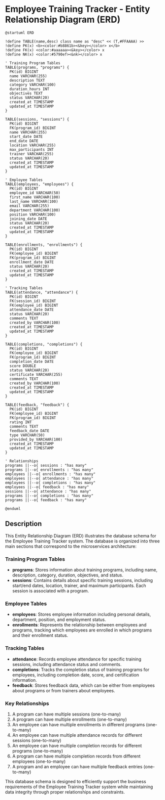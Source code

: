 # Employee Training Tracker - Entity Relationship Diagram (ERD)

```
@startuml ERD

!define TABLE(name,desc) class name as "desc" << (T,#FFAAAA) >>
!define PK(x) <b><color:#b8861b><&key></color> x</b>
!define FK(x) <color:#aaaaaa><&key></color> x
!define NK(x) <color:#5790ef><&nk></color> x

' Training Program Tables
TABLE(programs, "programs") {
  PK(id) BIGINT
  name VARCHAR(255)
  description TEXT
  category VARCHAR(100)
  duration_hours INT
  objectives TEXT
  status VARCHAR(20)
  created_at TIMESTAMP
  updated_at TIMESTAMP
}

TABLE(sessions, "sessions") {
  PK(id) BIGINT
  FK(program_id) BIGINT
  name VARCHAR(255)
  start_date DATE
  end_date DATE
  location VARCHAR(255)
  max_participants INT
  trainer VARCHAR(255)
  status VARCHAR(20)
  created_at TIMESTAMP
  updated_at TIMESTAMP
}

' Employee Tables
TABLE(employees, "employees") {
  PK(id) BIGINT
  employee_id VARCHAR(50)
  first_name VARCHAR(100)
  last_name VARCHAR(100)
  email VARCHAR(255)
  department VARCHAR(100)
  position VARCHAR(100)
  joining_date DATE
  status VARCHAR(20)
  created_at TIMESTAMP
  updated_at TIMESTAMP
}

TABLE(enrollments, "enrollments") {
  PK(id) BIGINT
  FK(employee_id) BIGINT
  FK(program_id) BIGINT
  enrollment_date DATE
  status VARCHAR(20)
  created_at TIMESTAMP
  updated_at TIMESTAMP
}

' Tracking Tables
TABLE(attendance, "attendance") {
  PK(id) BIGINT
  FK(session_id) BIGINT
  FK(employee_id) BIGINT
  attendance_date DATE
  status VARCHAR(20)
  comments TEXT
  created_by VARCHAR(100)
  created_at TIMESTAMP
  updated_at TIMESTAMP
}

TABLE(completions, "completions") {
  PK(id) BIGINT
  FK(employee_id) BIGINT
  FK(program_id) BIGINT
  completion_date DATE
  score DOUBLE
  status VARCHAR(20)
  certificate VARCHAR(255)
  comments TEXT
  created_by VARCHAR(100)
  created_at TIMESTAMP
  updated_at TIMESTAMP
}

TABLE(feedback, "feedback") {
  PK(id) BIGINT
  FK(employee_id) BIGINT
  FK(program_id) BIGINT
  rating INT
  comments TEXT
  feedback_date DATE
  type VARCHAR(50)
  provided_by VARCHAR(100)
  created_at TIMESTAMP
  updated_at TIMESTAMP
}

' Relationships
programs ||--o{ sessions : "has many"
programs ||--o{ enrollments : "has many"
employees ||--o{ enrollments : "has many"
employees ||--o{ attendance : "has many"
employees ||--o{ completions : "has many"
employees ||--o{ feedback : "has many"
sessions ||--o{ attendance : "has many"
programs ||--o{ completions : "has many"
programs ||--o{ feedback : "has many"

@enduml
```

## Description

This Entity Relationship Diagram (ERD) illustrates the database schema for the Employee Training Tracker system. The database is organized into three main sections that correspond to the microservices architecture:

### Training Program Tables
- **programs**: Stores information about training programs, including name, description, category, duration, objectives, and status.
- **sessions**: Contains details about specific training sessions, including start/end dates, location, trainer, and maximum participants. Each session is associated with a program.

### Employee Tables
- **employees**: Stores employee information including personal details, department, position, and employment status.
- **enrollments**: Represents the relationship between employees and programs, tracking which employees are enrolled in which programs and their enrollment status.

### Tracking Tables
- **attendance**: Records employee attendance for specific training sessions, including attendance status and comments.
- **completions**: Tracks the completion status of training programs for employees, including completion date, score, and certification information.
- **feedback**: Stores feedback data, which can be either from employees about programs or from trainers about employees.

### Key Relationships
1. A program can have multiple sessions (one-to-many)
2. A program can have multiple enrollments (one-to-many)
3. An employee can have multiple enrollments in different programs (one-to-many)
4. An employee can have multiple attendance records for different sessions (one-to-many)
5. An employee can have multiple completion records for different programs (one-to-many)
6. A program can have multiple completion records from different employees (one-to-many)
7. A program and an employee can have multiple feedback entries (one-to-many)

This database schema is designed to efficiently support the business requirements of the Employee Training Tracker system while maintaining data integrity through proper relationships and constraints.
